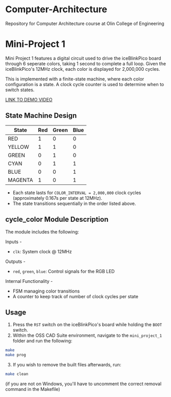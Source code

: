 # Computer-Architecture
 Repository for Computer Architecture course at Olin College of Engineering

# Mini-Project 1
Mini Project 1 features a digital circuit used to drive the iceBlinkPico board through 6 seperate colors, taking 1 second to complete a full loop. Given the iceBlinkPico's 12MHz clock, each color is displayed for 2,000,000 cycles.

This is implemented with a finite-state machine, where each color configuration is a state. A clock cycle counter is used to determine when to switch states.

[LINK TO DEMO VIDEO](https://drive.google.com/file/d/1cO7hveJvfoo27snOOJCG3cbyO854D4y7/view?usp=sharing)

## State Machine Design

| State   | Red | Green | Blue |
|---------|-----|-------|------|
| RED     |  1  |   0   |  0   |
| YELLOW  |  1  |   1   |  0   |
| GREEN   |  0  |   1   |  0   |
| CYAN    |  0  |   1   |  1   |
| BLUE    |  0  |   0   |  1   |
| MAGENTA |  1  |   0   |  1   |

- Each state lasts for `COLOR_INTERVAL = 2,000,000` clock cycles (approximately 0.167s per state at 12MHz).
- The state transitions sequentially in the order listed above.

## cycle_color Module Description

The module includes the following:

Inputs -
- `clk`: System clock @ 12MHz

Outputs -
- `red`, `green`, `blue`: Control signals for the RGB LED

Internal Functionality -
- FSM managing color transitions
- A counter to keep track of number of clock cycles per state

## Usage

1. Press the `RST` switch on the iceBlinkPico's board while holding the `BOOT` switch.
2. Within the OSS CAD Suite environment, navigate to the `mini_project_1` folder and run the following:
```bash
make
make prog
```
3. If you wish to remove the built files afterwards, run:
```bash
make clean
```
 (if you are not on Windows, you'll have to uncomment the correct removal command in the Makefile)



